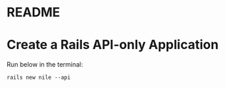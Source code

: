 # README

# Create a Rails API-only Application

Run below in the terminal:

```
rails new nile --api
```
